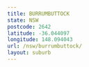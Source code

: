 ```yaml
---
title: BURRUMBUTTOCK
state: NSW
postcode: 2642
latitude: -36.044097
longitude: 148.094043
url: /nsw/burrumbuttock/
layout: suburb
---
```

